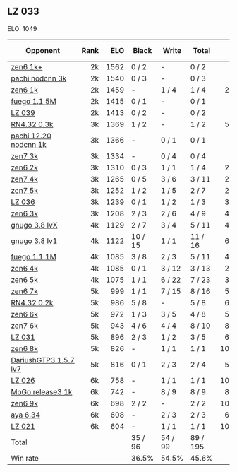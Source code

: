## LZ 033 ##

ELO: 1049

Opponent | Rank | ELO | Black | Write | Total | Win rate
---------|-----:|----:|-------|-------|-------|-------:
[zen6 1k+](zen6%201k+.md) | 2k | 1562 | 0 / 2 | - | 0 / 2 | 0.0%
[pachi nodcnn 3k](pachi%20nodcnn%203k.md) | 2k | 1540 | 0 / 3 | - | 0 / 3 | 0.0%
[zen6 1k](zen6%201k.md) | 2k | 1459 | - | 1 / 4 | 1 / 4 | 25.0%
[fuego 1.1 5M](fuego%201.1%205M.md) | 2k | 1415 | 0 / 1 | - | 0 / 1 | 0.0%
[LZ 039](LZ%20039.md) | 2k | 1413 | 0 / 2 | - | 0 / 2 | 0.0%
[RN4.32 0.3k](RN4.32%200.3k.md) | 3k | 1369 | 1 / 2 | - | 1 / 2 | 50.0%
[pachi 12.20 nodcnn 1k](pachi%2012.20%20nodcnn%201k.md) | 3k | 1366 | - | 0 / 1 | 0 / 1 | 0.0%
[zen7 3k](zen7%203k.md) | 3k | 1334 | - | 0 / 4 | 0 / 4 | 0.0%
[zen6 2k](zen6%202k.md) | 3k | 1310 | 0 / 3 | 1 / 1 | 1 / 4 | 25.0%
[zen7 4k](zen7%204k.md) | 3k | 1265 | 0 / 5 | 3 / 6 | 3 / 11 | 27.3%
[zen7 5k](zen7%205k.md) | 3k | 1252 | 1 / 2 | 1 / 5 | 2 / 7 | 28.6%
[LZ 036](LZ%20036.md) | 3k | 1239 | 0 / 1 | 1 / 2 | 1 / 3 | 33.3%
[zen6 3k](zen6%203k.md) | 3k | 1208 | 2 / 3 | 2 / 6 | 4 / 9 | 44.4%
[gnugo 3.8 lvX](gnugo%203.8%20lvX.md) | 4k | 1129 | 2 / 7 | 3 / 4 | 5 / 11 | 45.5%
[gnugo 3.8 lv1](gnugo%203.8%20lv1.md) | 4k | 1122 | 10 / 15 | 1 / 1 | 11 / 16 | 68.8%
[fuego 1.1 1M](fuego%201.1%201M.md) | 4k | 1085 | 3 / 8 | 2 / 3 | 5 / 11 | 45.5%
[zen6 4k](zen6%204k.md) | 4k | 1085 | 0 / 1 | 3 / 12 | 3 / 13 | 23.1%
[zen6 5k](zen6%205k.md) | 4k | 1075 | 1 / 1 | 6 / 22 | 7 / 23 | 30.4%
[zen6 7k](zen6%207k.md) | 5k | 999 | 1 / 1 | 7 / 15 | 8 / 16 | 50.0%
[RN4.32 0.2k](RN4.32%200.2k.md) | 5k | 986 | 5 / 8 | - | 5 / 8 | 62.5%
[zen6 6k](zen6%206k.md) | 5k | 972 | 1 / 3 | 3 / 5 | 4 / 8 | 50.0%
[zen7 6k](zen7%206k.md) | 5k | 943 | 4 / 6 | 4 / 4 | 8 / 10 | 80.0%
[LZ 031](LZ%20031.md) | 5k | 896 | 2 / 3 | 1 / 2 | 3 / 5 | 60.0%
[zen6 8k](zen6%208k.md) | 5k | 826 | - | 1 / 1 | 1 / 1 | 100.0%
[DariushGTP3.1.5.7 lv7](DariushGTP3.1.5.7%20lv7.md) | 5k | 816 | 0 / 1 | 2 / 3 | 2 / 4 | 50.0%
[LZ 026](LZ%20026.md) | 6k | 758 | - | 1 / 1 | 1 / 1 | 100.0%
[MoGo release3 1k](MoGo%20release3%201k.md) | 6k | 742 | - | 8 / 9 | 8 / 9 | 88.9%
[zen6 9k](zen6%209k.md) | 6k | 698 | 2 / 2 | - | 2 / 2 | 100.0%
[aya 6.34](aya%206.34.md) | 6k | 608 | - | 2 / 3 | 2 / 3 | 66.7%
[LZ 021](LZ%20021.md) | 6k | 604 | - | 1 / 1 | 1 / 1 | 100.0%
Total | | | 35 / 96 | 54 / 99 | 89 / 195 | 
Win rate| | | 36.5% | 54.5% | 45.6% | 
